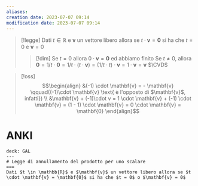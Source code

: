 ```yaml
---
aliases: 
creation date: 2023-07-07 09:14
modification date: 2023-07-07 09:14
---
```


>[!legge]
>Dati $t \in \mathbb{R}$ e $\mathbf{v}$ un vettore libero allora se $t \cdot \mathbf{v} = \mathbf{0}$ si ha che $t = 0$ e $\mathbf{v} = 0$
>>[!dim]
>>Se $t = 0$ allora $0 \cdot \mathbf{v} = \mathbf{0}$ ed abbiamo finito
>>Se $t \neq 0$, allora $\mathbf{0} = 1/t \cdot \mathbf{0} = 1 / t \cdot(t\cdot \mathbf{v}) = (1 / t \cdot t) \cdot \mathbf{v} = 1 \cdot \mathbf{v} = \mathbf{v}$
>>$\CVD$

>[!oss]
>$$\begin{align}
> &(-1) \cdot \mathbf{v} = - \mathbf{v} \qquad((-1)\cdot \mathbf{v} \text{ è l'opposto di $\mathbf{v}$, infatti}) \\ 
> &\mathbf{v} + (-1)\cdot v = 1 \cdot \mathbf{v} + (-1) \cdot \mathbf{v} = (1 - 1) \cdot \mathbf{v} = 0 \cdot \mathbf{v} = \mathbf{0}
>\end{align}$$

# ANKI

```anki
deck: GAL
---
# Legge di annullamento del prodotto per uno scalare
===
Dati $t \in \mathbb{R}$ e $\mathbf{v}$ un vettore libero allora se $t \cdot \mathbf{v} = \mathbf{0}$ si ha che $t = 0$ o $\mathbf{v} = 0$
```
